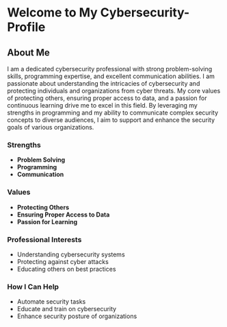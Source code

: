 # Welcome to My Cybersecurity-Profile

## About Me

I am a dedicated cybersecurity professional with strong problem-solving skills, programming expertise, and excellent communication abilities. 
I am passionate about understanding the intricacies of cybersecurity and protecting individuals and organizations from cyber threats. 
My core values of protecting others, ensuring proper access to data, and a passion for continuous learning drive me to excel in this field. 
By leveraging my strengths in programming and my ability to communicate complex security concepts to diverse audiences, 
I aim to support and enhance the security goals of various organizations.

### Strengths
- **Problem Solving**
- **Programming**
- **Communication**

### Values
- **Protecting Others**
- **Ensuring Proper Access to Data**
- **Passion for Learning**

### Professional Interests
- Understanding cybersecurity systems
- Protecting against cyber attacks
- Educating others on best practices

### How I Can Help
- Automate security tasks
- Educate and train on cybersecurity
- Enhance security posture of organizations
